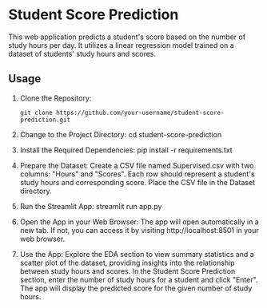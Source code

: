 # Student Score Prediction

This web application predicts a student's score based on the number of study hours per day. It utilizes a linear regression model trained on a dataset of students' study hours and scores.

## Usage

1. Clone the Repository:

   ```shell
   git clone https://github.com/your-username/student-score-prediction.git

2. Change to the Project Directory:
     cd student-score-prediction

3. Install the Required Dependencies:
    pip install -r requirements.txt

4. Prepare the Dataset:
Create a CSV file named Supervised.csv with two columns: "Hours" and "Scores". Each row should represent a student's study hours and corresponding score.
Place the CSV file in the Dataset directory.

5. Run the Streamlit App:
    streamlit run app.py

6. Open the App in your Web Browser:
The app will open automatically in a new tab. If not, you can access it by visiting http://localhost:8501 in your web browser.

7.  Use the App:
Explore the EDA section to view summary statistics and a scatter plot of the dataset, providing insights into the relationship between study hours and scores.
In the Student Score Prediction section, enter the number of study hours for a student and click "Enter".
The app will display the predicted score for the given number of study hours.








